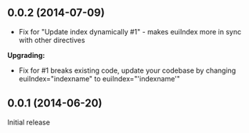 ## 0.0.2 (2014-07-09)
- Fix for "Update index dynamically #1" - makes euiIndex more in sync with other directives

**Upgrading:**
- Fix for #1 breaks existing code, update your codebase by changing euiIndex="indexname" to euiIndex="'indexname'"

## 0.0.1 (2014-06-20)

Initial release
